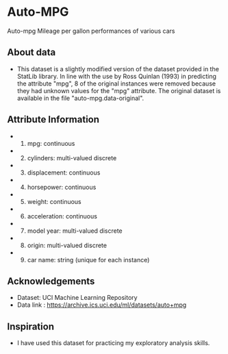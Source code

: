 # Auto-MPG
Auto-mpg  Mileage per gallon performances of various cars
## About data
- This dataset is a slightly modified version of the dataset provided in the StatLib library. In line with the use by Ross Quinlan (1993) in predicting the attribute "mpg", 8 of the original instances were removed because they had unknown values for the "mpg" attribute. The original dataset is available in the file "auto-mpg.data-original".
## Attribute Information
- 1. mpg: continuous
- 2. cylinders: multi-valued discrete
- 3. displacement: continuous
- 4. horsepower: continuous
- 5. weight: continuous
- 6. acceleration: continuous
- 7. model year: multi-valued discrete
- 8. origin: multi-valued discrete
- 9. car name: string (unique for each instance)
## Acknowledgements
- Dataset: UCI Machine Learning Repository
- Data link : https://archive.ics.uci.edu/ml/datasets/auto+mpg
## Inspiration
- I have used this dataset for practicing my exploratory analysis skills.
